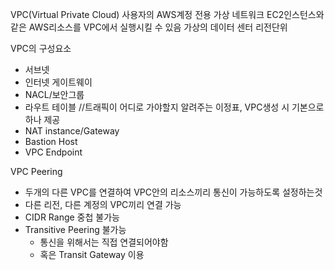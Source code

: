 VPC(Virtual Private Cloud)
사용자의 AWS계정 전용 가상 네트워크
EC2인스턴스와 같은 AWS리소스를 VPC에서 실행시킬 수 있음
가상의 데이터 센터
리전단위

VPC의 구성요소
 - 서브넷        
 - 인터넷 게이트웨이
 - NACL/보안그룹
 - 라우트 테이블 //트래픽이 어디로 가야할지 알려주는 이정표, VPC생성 시 기본으로 하나 제공
 - NAT instance/Gateway
 - Bastion Host
 - VPC Endpoint

VPC Peering
 - 두개의 다른 VPC를 연결하여 VPC안의 리소스끼리 통신이 가능하도록 설정하는것
 - 다른 리전, 다른 계정의 VPC끼리 연결 가능
 - CIDR Range 중첩 불가능
 - Transitive Peering 불가능
   - 통신을 위해서는 직접 연결되어야함
   - 혹은 Transit Gateway 이용

